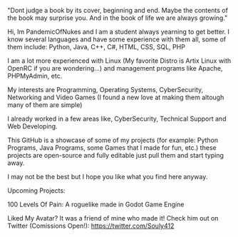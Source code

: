 "Dont judge a book by its cover, beginning and end. Maybe the contents of the book may surprise you. And in the book of life we are always growing."

Hi, Im PandemicOfNukes and I am a student always yearning to get better. I know several languages and have some experience with them all, some of them include: Python, Java, C++, C#, HTML, CSS, SQL, PHP

I am a lot more experienced with Linux (My favorite Distro is Artix Linux with OpenRC if you are wondering...) and management programs like Apache, PHPMyAdmin, etc.

My interests are Programming, Operating Systems, CyberSecurity, Networking and Video Games (I found a new love at making them altough many of them are simple)

I already worked in a few areas like, CyberSecurity, Technical Support and Web Developing.

This GitHub is a showcase of some of my projects (for example: Python Programs, Java Programs, some Games that I made for fun, etc.) these projects are open-source and fully editable just pull them and start typing away.

I may not be the best but I hope you like what you find here anyway.

Upcoming Projects: 

100 Levels Of Pain: A roguelike made in Godot Game Engine

Liked My Avatar? It was a friend of mine who made it! Check him out on Twitter (Comissions Open!): https://twitter.com/Souly412

<!---
PandemicOfNukes/PandemicOfNukes is a ✨ special ✨ repository because its `README.md` (this file) appears on your GitHub profile.
You can click the Preview link to take a look at your changes.
--->
